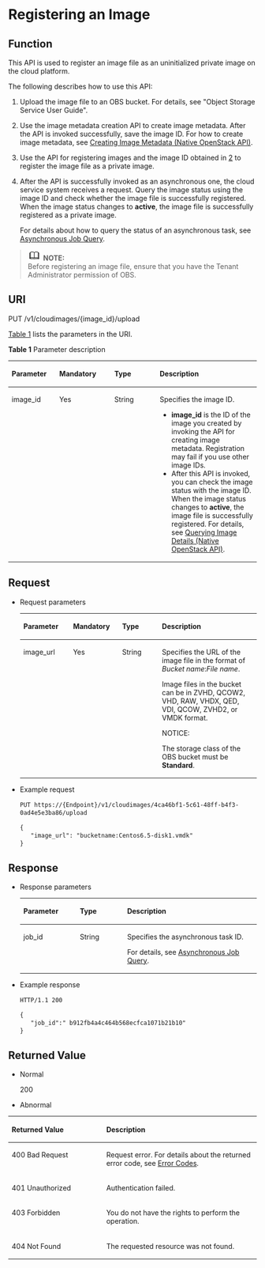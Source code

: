 # Registering an Image<a name="EN-US_TOPIC_0037131984"></a>

## Function<a name="section11046056154747"></a>

This API is used to register an image file as an uninitialized private image on the cloud platform.

The following describes how to use this API:

1.  Upload the image file to an OBS bucket. For details, see "Object Storage Service User Guide".
2.  <a name="li40093194"></a>Use the image metadata creation API to create image metadata. After the API is invoked successfully, save the image ID. For how to create image metadata, see  [Creating Image Metadata \(Native OpenStack API\)](creating-image-metadata-(native-openstack-api).md).
3.  Use the API for registering images and the image ID obtained in  [2](#li40093194)  to register the image file as a private image.
4.  After the API is successfully invoked as an asynchronous one, the cloud service system receives a request. Query the image status using the image ID and check whether the image file is successfully registered. When the image status changes to  **active**, the image file is successfully registered as a private image.

    For details about how to query the status of an asynchronous task, see  [Asynchronous Job Query](asynchronous-job-query.md).


>![](public_sys-resources/icon-note.gif) **NOTE:**   
>Before registering an image file, ensure that you have the Tenant Administrator permission of OBS.  

## URI<a name="section66620681154747"></a>

PUT /v1/cloudimages/\{image\_id\}/upload

[Table 1](#table23910047154747)  lists the parameters in the URI.

**Table  1**  Parameter description

<a name="table23910047154747"></a>
<table><thead align="left"><tr id="row24965460154747"><th class="cellrowborder" valign="top" width="19.168083191680832%" id="mcps1.2.5.1.1"><p id="p8936346154747"><a name="p8936346154747"></a><a name="p8936346154747"></a>Parameter</p>
</th>
<th class="cellrowborder" valign="top" width="22.17778222177782%" id="mcps1.2.5.1.2"><p id="p4072498116916"><a name="p4072498116916"></a><a name="p4072498116916"></a>Mandatory</p>
</th>
<th class="cellrowborder" valign="top" width="18.228177182281772%" id="mcps1.2.5.1.3"><p id="p52755425154747"><a name="p52755425154747"></a><a name="p52755425154747"></a>Type</p>
</th>
<th class="cellrowborder" valign="top" width="40.42595740425957%" id="mcps1.2.5.1.4"><p id="p57477321154747"><a name="p57477321154747"></a><a name="p57477321154747"></a>Description</p>
</th>
</tr>
</thead>
<tbody><tr id="row25151394154747"><td class="cellrowborder" valign="top" width="19.168083191680832%" headers="mcps1.2.5.1.1 "><p id="p23996995154747"><a name="p23996995154747"></a><a name="p23996995154747"></a>image_id</p>
</td>
<td class="cellrowborder" valign="top" width="22.17778222177782%" headers="mcps1.2.5.1.2 "><p id="p1038913616916"><a name="p1038913616916"></a><a name="p1038913616916"></a>Yes</p>
</td>
<td class="cellrowborder" valign="top" width="18.228177182281772%" headers="mcps1.2.5.1.3 "><p id="p64708437154747"><a name="p64708437154747"></a><a name="p64708437154747"></a>String</p>
</td>
<td class="cellrowborder" valign="top" width="40.42595740425957%" headers="mcps1.2.5.1.4 "><p id="p54354750154747"><a name="p54354750154747"></a><a name="p54354750154747"></a>Specifies the image ID.</p>
<a name="ul2091361694"></a><a name="ul2091361694"></a><ul id="ul2091361694"><li><strong id="b842352706151612"><a name="b842352706151612"></a><a name="b842352706151612"></a>image_id</strong> is the ID of the image you created by invoking the API for creating image metadata. Registration may fail if you use other image IDs.</li><li>After this API is invoked, you can check the image status with the image ID. When the image status changes to <strong id="b2087357550"><a name="b2087357550"></a><a name="b2087357550"></a>active</strong>, the image file is successfully registered. For details, see <a href="querying-image-details-(native-openstack-api).md">Querying Image Details (Native OpenStack API)</a>.</li></ul>
</td>
</tr>
</tbody>
</table>

## Request<a name="section29704853154747"></a>

-   Request parameters

    <a name="table57282886154747"></a>
    <table><thead align="left"><tr id="row33194661154747"><th class="cellrowborder" valign="top" width="20.95%" id="mcps1.1.5.1.1"><p id="p4413036154747"><a name="p4413036154747"></a><a name="p4413036154747"></a>Parameter</p>
    </th>
    <th class="cellrowborder" valign="top" width="20.75%" id="mcps1.1.5.1.2"><p id="p15244109154747"><a name="p15244109154747"></a><a name="p15244109154747"></a>Mandatory</p>
    </th>
    <th class="cellrowborder" valign="top" width="16.830000000000002%" id="mcps1.1.5.1.3"><p id="p4364817210345"><a name="p4364817210345"></a><a name="p4364817210345"></a>Type</p>
    </th>
    <th class="cellrowborder" valign="top" width="41.47%" id="mcps1.1.5.1.4"><p id="p26813302154747"><a name="p26813302154747"></a><a name="p26813302154747"></a>Description</p>
    </th>
    </tr>
    </thead>
    <tbody><tr id="row24393852154747"><td class="cellrowborder" valign="top" width="20.95%" headers="mcps1.1.5.1.1 "><p id="p29744966154747"><a name="p29744966154747"></a><a name="p29744966154747"></a>image_url</p>
    </td>
    <td class="cellrowborder" valign="top" width="20.75%" headers="mcps1.1.5.1.2 "><p id="p384719154747"><a name="p384719154747"></a><a name="p384719154747"></a>Yes</p>
    </td>
    <td class="cellrowborder" valign="top" width="16.830000000000002%" headers="mcps1.1.5.1.3 "><p id="p2213925010345"><a name="p2213925010345"></a><a name="p2213925010345"></a>String</p>
    </td>
    <td class="cellrowborder" valign="top" width="41.47%" headers="mcps1.1.5.1.4 "><p id="p31162299154747"><a name="p31162299154747"></a><a name="p31162299154747"></a>Specifies the URL of the image file in the format of <em id="i84235269795423"><a name="i84235269795423"></a><a name="i84235269795423"></a>Bucket name</em>:<em id="i84235269795427"><a name="i84235269795427"></a><a name="i84235269795427"></a>File name</em>.</p>
    <p id="p129047121673"><a name="p129047121673"></a><a name="p129047121673"></a>Image files in the bucket can be in ZVHD, QCOW2, VHD, RAW, VHDX, QED, VDI, QCOW, ZVHD2, or VMDK format.</p>
    <div class="notice" id="note24311794102659"><a name="note24311794102659"></a><a name="note24311794102659"></a><span class="noticetitle"> NOTICE: </span><div class="noticebody"><p id="p17479562102659"><a name="p17479562102659"></a><a name="p17479562102659"></a>The storage class of the OBS bucket must be <strong id="b84235270610044"><a name="b84235270610044"></a><a name="b84235270610044"></a>Standard</strong>. </p>
    </div></div>
    </td>
    </tr>
    </tbody>
    </table>

-   Example request

    ```
    PUT https://{Endpoint}/v1/cloudimages/4ca46bf1-5c61-48ff-b4f3-0ad4e5e3ba86/upload
    ```

    ```
    {
       "image_url": "bucketname:Centos6.5-disk1.vmdk" 
    }
    ```


## Response<a name="section42338041154747"></a>

-   Response parameters

    <a name="table1337332211159"></a>
    <table><thead align="left"><tr id="row1133156911159"><th class="cellrowborder" valign="top" width="23.84%" id="mcps1.1.4.1.1"><p id="p4544189211159"><a name="p4544189211159"></a><a name="p4544189211159"></a>Parameter</p>
    </th>
    <th class="cellrowborder" valign="top" width="19.97%" id="mcps1.1.4.1.2"><p id="p556206921988"><a name="p556206921988"></a><a name="p556206921988"></a>Type</p>
    </th>
    <th class="cellrowborder" valign="top" width="56.19%" id="mcps1.1.4.1.3"><p id="p5691464411159"><a name="p5691464411159"></a><a name="p5691464411159"></a>Description</p>
    </th>
    </tr>
    </thead>
    <tbody><tr id="row4668343211159"><td class="cellrowborder" valign="top" width="23.84%" headers="mcps1.1.4.1.1 "><p id="p2326164111159"><a name="p2326164111159"></a><a name="p2326164111159"></a>job_id</p>
    </td>
    <td class="cellrowborder" valign="top" width="19.97%" headers="mcps1.1.4.1.2 "><p id="p89821791988"><a name="p89821791988"></a><a name="p89821791988"></a>String</p>
    </td>
    <td class="cellrowborder" valign="top" width="56.19%" headers="mcps1.1.4.1.3 "><p id="p514473411159"><a name="p514473411159"></a><a name="p514473411159"></a>Specifies the asynchronous task ID.</p>
    <p id="p99354261311"><a name="p99354261311"></a><a name="p99354261311"></a>For details, see <a href="asynchronous-job-query.md">Asynchronous Job Query</a>.</p>
    </td>
    </tr>
    </tbody>
    </table>

-   Example response

    ```
    HTTP/1.1 200
    ```

    ```
    {
       "job_id":" b912fb4a4c464b568ecfca1071b21b10"
    }
    ```


## Returned Value<a name="section61463701154747"></a>

-   Normal

    200

-   Abnormal

<a name="table61689654164325"></a>
<table><thead align="left"><tr id="row43263384164325"><th class="cellrowborder" valign="top" width="38.080000000000005%" id="mcps1.1.3.1.1"><p id="p14673233164325"><a name="p14673233164325"></a><a name="p14673233164325"></a>Returned Value</p>
</th>
<th class="cellrowborder" valign="top" width="61.919999999999995%" id="mcps1.1.3.1.2"><p id="p47681194164325"><a name="p47681194164325"></a><a name="p47681194164325"></a>Description</p>
</th>
</tr>
</thead>
<tbody><tr id="row36971467164325"><td class="cellrowborder" valign="top" width="38.080000000000005%" headers="mcps1.1.3.1.1 "><p id="p41898845164325"><a name="p41898845164325"></a><a name="p41898845164325"></a>400 Bad Request</p>
</td>
<td class="cellrowborder" valign="top" width="61.919999999999995%" headers="mcps1.1.3.1.2 "><p id="p38363271164325"><a name="p38363271164325"></a><a name="p38363271164325"></a>Request error. For details about the returned error code, see <a href="error-codes.md">Error Codes</a>.</p>
</td>
</tr>
<tr id="row20417266164325"><td class="cellrowborder" valign="top" width="38.080000000000005%" headers="mcps1.1.3.1.1 "><p id="p43185862164325"><a name="p43185862164325"></a><a name="p43185862164325"></a>401 Unauthorized</p>
</td>
<td class="cellrowborder" valign="top" width="61.919999999999995%" headers="mcps1.1.3.1.2 "><p id="p8393897164325"><a name="p8393897164325"></a><a name="p8393897164325"></a>Authentication failed.</p>
</td>
</tr>
<tr id="row8436217164325"><td class="cellrowborder" valign="top" width="38.080000000000005%" headers="mcps1.1.3.1.1 "><p id="p12244985164325"><a name="p12244985164325"></a><a name="p12244985164325"></a>403 Forbidden</p>
</td>
<td class="cellrowborder" valign="top" width="61.919999999999995%" headers="mcps1.1.3.1.2 "><p id="p52319709164325"><a name="p52319709164325"></a><a name="p52319709164325"></a>You do not have the rights to perform the operation.</p>
</td>
</tr>
<tr id="row1115336164325"><td class="cellrowborder" valign="top" width="38.080000000000005%" headers="mcps1.1.3.1.1 "><p id="p23233406164325"><a name="p23233406164325"></a><a name="p23233406164325"></a>404 Not Found</p>
</td>
<td class="cellrowborder" valign="top" width="61.919999999999995%" headers="mcps1.1.3.1.2 "><p id="p2857740164325"><a name="p2857740164325"></a><a name="p2857740164325"></a>The requested resource was not found.</p>
</td>
</tr>
</tbody>
</table>

